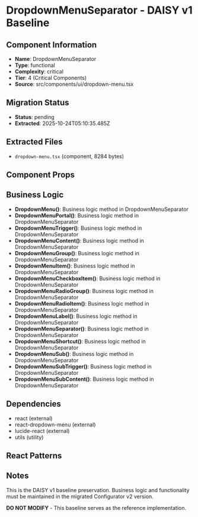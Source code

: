 # DropdownMenuSeparator - DAISY v1 Baseline

## Component Information

- **Name**: DropdownMenuSeparator
- **Type**: functional
- **Complexity**: critical
- **Tier**: 4 (Critical Components)
- **Source**: src/components/ui/dropdown-menu.tsx

## Migration Status

- **Status**: pending
- **Extracted**: 2025-10-24T05:10:35.485Z

## Extracted Files

- `dropdown-menu.tsx` (component, 8284 bytes)

## Component Props



## Business Logic

- **DropdownMenu()**: Business logic method in DropdownMenuSeparator
- **DropdownMenuPortal()**: Business logic method in DropdownMenuSeparator
- **DropdownMenuTrigger()**: Business logic method in DropdownMenuSeparator
- **DropdownMenuContent()**: Business logic method in DropdownMenuSeparator
- **DropdownMenuGroup()**: Business logic method in DropdownMenuSeparator
- **DropdownMenuItem()**: Business logic method in DropdownMenuSeparator
- **DropdownMenuCheckboxItem()**: Business logic method in DropdownMenuSeparator
- **DropdownMenuRadioGroup()**: Business logic method in DropdownMenuSeparator
- **DropdownMenuRadioItem()**: Business logic method in DropdownMenuSeparator
- **DropdownMenuLabel()**: Business logic method in DropdownMenuSeparator
- **DropdownMenuSeparator()**: Business logic method in DropdownMenuSeparator
- **DropdownMenuShortcut()**: Business logic method in DropdownMenuSeparator
- **DropdownMenuSub()**: Business logic method in DropdownMenuSeparator
- **DropdownMenuSubTrigger()**: Business logic method in DropdownMenuSeparator
- **DropdownMenuSubContent()**: Business logic method in DropdownMenuSeparator

## Dependencies

- react (external)
- react-dropdown-menu (external)
- lucide-react (external)
- utils (utility)

## React Patterns



## Notes

This is the DAISY v1 baseline preservation. Business logic and functionality
must be maintained in the migrated Configurator v2 version.

**DO NOT MODIFY** - This baseline serves as the reference implementation.
